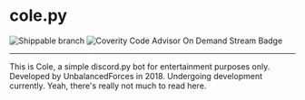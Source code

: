# cole.py
![Shippable branch](https://img.shields.io/shippable/5444c5ecb904a4b21567b0ff/master.svg?style=for-the-badge) ![Coverity Code Advisor On Demand Stream Badge](https://img.shields.io/coverity/ondemand/streams/STREAM.svg?style=for-the-badge)
___
This is Cole, a simple discord.py bot for entertainment purposes only. Developed by UnbalancedForces in 2018. Undergoing development currently. Yeah, there's really not much to read here.
